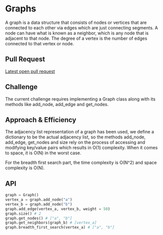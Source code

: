 # Graphs

A graph is a data structure that consists of nodes or vertices that are connected to each other via edges which are just connecting segments. A node can have what is known as a neighbor, which is any node that is adjacent to that node. The degree of a vertex is the number of edges connected to that vertex or node.

## Pull Request

[Latest open pull request](https://github.com/HamzaAhmad97/data-structures-and-algorithms/pull/41)

## Challenge

The current challenge requires implementing a Graph class along with its methods like add_node, add_edge and get_nodes.

## Approach & Efficiency

The adjacency list representation of a graph has been used, we define a dictionary to be the actual adjacency list, so the methods add_node, add_edge, get_nodes and size rely on the process of accessing and modifying key/value pairs which results in O(1) complexity. When it comes to space, it is O(N) in the worst case.

For the breadth first search part, the time complexity is O(N^2) and space complexity is O(N).

## API

```python
graph = Graph()
vertex_a = graph.add_node("a")
vertex_b = graph.add_node("b")
graph.add_edge(vertex_a, vertex_b, weight = 50)
graph.size() # 2
graph.get_nodes() # ["a", "b"]
graph.get_neighbors(graph_b) # [vertex_a]
graph.breadth_first_search(vertex_a) # ["a", "b"]
```
